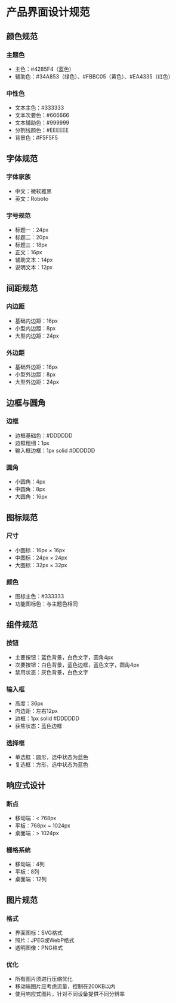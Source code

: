 # 产品界面设计规范

## 颜色规范

### 主题色
- 主色：#4285F4（蓝色）
- 辅助色：#34A853（绿色）、#FBBC05（黄色）、#EA4335（红色）

### 中性色
- 文本主色：#333333
- 文本次要色：#666666
- 文本辅助色：#999999
- 分割线颜色：#EEEEEE
- 背景色：#F5F5F5

## 字体规范

### 字体家族
- 中文：微软雅黑
- 英文：Roboto

### 字号规范
- 标题一：24px
- 标题二：20px
- 标题三：18px
- 正文：16px
- 辅助文本：14px
- 说明文本：12px

## 间距规范

### 内边距
- 基础内边距：16px
- 小型内边距：8px
- 大型内边距：24px

### 外边距
- 基础外边距：16px
- 小型外边距：8px
- 大型外边距：24px

## 边框与圆角

### 边框
- 边框基础色：#DDDDDD
- 边框粗细：1px
- 输入框边框：1px solid #DDDDDD

### 圆角
- 小圆角：4px
- 中圆角：8px
- 大圆角：16px

## 图标规范

### 尺寸
- 小图标：16px × 16px
- 中图标：24px × 24px
- 大图标：32px × 32px

### 颜色
- 图标主色：#333333
- 功能图标色：与主题色相同

## 组件规范

### 按钮
- 主要按钮：蓝色背景，白色文字，圆角4px
- 次要按钮：白色背景，蓝色边框，蓝色文字，圆角4px
- 禁用状态：灰色背景，白色文字

### 输入框
- 高度：36px
- 内边距：左右12px
- 边框：1px solid #DDDDDD
- 获焦状态：蓝色边框

### 选择框
- 单选框：圆形，选中状态为蓝色
- 复选框：方形，选中状态为蓝色

## 响应式设计

### 断点
- 移动端：< 768px
- 平板：768px ~ 1024px
- 桌面端：> 1024px

### 栅格系统
- 移动端：4列
- 平板：8列
- 桌面端：12列

## 图片规范

### 格式
- 界面图标：SVG格式
- 照片：JPEG或WebP格式
- 透明图像：PNG格式

### 优化
- 所有图片须进行压缩优化
- 移动端图片应考虑流量，控制在200KB以内
- 使用响应式图片，针对不同设备提供不同分辨率 